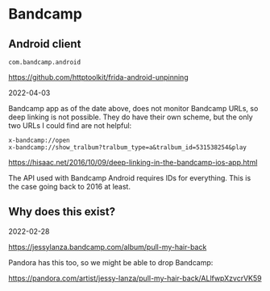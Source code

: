 # Bandcamp

## Android client

~~~
com.bandcamp.android
~~~

https://github.com/httptoolkit/frida-android-unpinning

2022-04-03

Bandcamp app as of the date above, does not monitor Bandcamp URLs, so deep
linking is not possible. They do have their own scheme, but the only two URLs I
could find are not helpful:

~~~
x-bandcamp://open
x-bandcamp://show_tralbum?tralbum_type=a&tralbum_id=531538254&play
~~~

https://hisaac.net/2016/10/09/deep-linking-in-the-bandcamp-ios-app.html

The API used with Bandcamp Android requires IDs for everything. This is the case
going back to 2016 at least.

## Why does this exist?

2022-02-28

https://jessylanza.bandcamp.com/album/pull-my-hair-back

Pandora has this too, so we might be able to drop Bandcamp:

https://pandora.com/artist/jessy-lanza/pull-my-hair-back/ALlfwpXzvcrVK59
